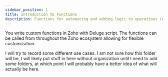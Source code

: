 ```yaml
---
sidebar_position: 1
title: Introduction to Functions
description: Functions for automating and adding logic to operations in Zoho ecosystem
---
```



You write custom functions in Zoho with Deluge script. The functions can be called from throughout the Zoho ecosystem allowing for flexible customization.

I will try to record some different use cases. I am not sure how this folder will be, I will likely put stuff in here without organization until I need to add some folders, at which point I will probably have a better idea of what will actually be here.